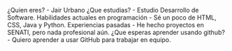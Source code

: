 ¿Quien eres?
    - Jair Urbano
¿Que estudias?
    - Estudio Desarrollo de Software.
Habilidades actuales en programación
    - Sé un poco de HTML, CSS, Java y Python.
Experiencias pasadas
    - He hecho proyectos en SENATI, pero nada profesional aún.
¿Que esperas aprender usando github?
    - Quiero aprender a usar GitHub para trabajar en equipo.
